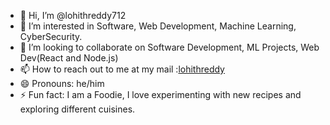 - 👋 Hi, I’m @lohithreddy712
- 👀 I’m interested in Software, Web Development, Machine Learning, CyberSecurity.
- 💞️ I’m looking to collaborate on Software Development, ML Projects, Web Dev(React and Node.js)
- 📫 How to reach out to me at my mail :[lohithreddy](mailto:lohithreddy712@gmail.com)
- 😄 Pronouns: he/him
- ⚡ Fun fact: I am a Foodie, I love experimenting with new recipes and exploring different cuisines.

<!---
lohithreddy712/lohithreddy712 is a ✨ special ✨ repository because its `README.md` (this file) appears on your GitHub profile.
You can click the Preview link to take a look at your changes.
--->
